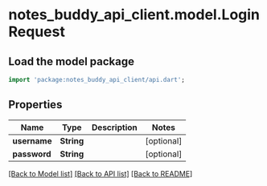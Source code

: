# notes_buddy_api_client.model.LoginRequest

## Load the model package
```dart
import 'package:notes_buddy_api_client/api.dart';
```

## Properties
Name | Type | Description | Notes
------------ | ------------- | ------------- | -------------
**username** | **String** |  | [optional] 
**password** | **String** |  | [optional] 

[[Back to Model list]](../README.md#documentation-for-models) [[Back to API list]](../README.md#documentation-for-api-endpoints) [[Back to README]](../README.md)



